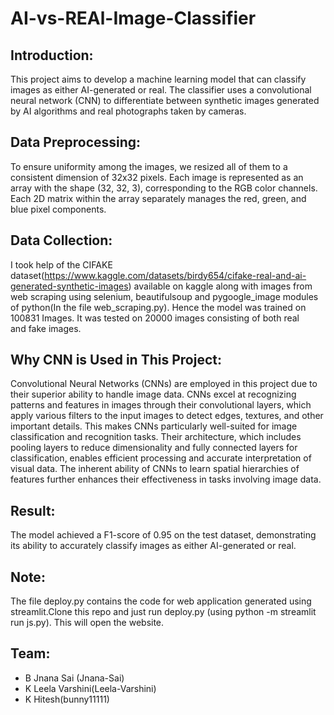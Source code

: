 # AI-vs-REAl-Image-Classifier

## Introduction:
This project aims to develop a machine learning model that can classify images as either AI-generated or real. The classifier uses a convolutional neural network (CNN) to differentiate between synthetic images generated by AI algorithms and real photographs taken by cameras.

## Data Preprocessing:
To ensure uniformity among the images, we resized all of them to a consistent dimension of 32x32 pixels. Each image is represented as an array with the shape (32, 32, 3), corresponding to the RGB color channels.
 Each 2D matrix within the array separately manages the red, green, and blue pixel components.

## Data Collection:
I took help of the CIFAKE dataset(https://www.kaggle.com/datasets/birdy654/cifake-real-and-ai-generated-synthetic-images) available on kaggle along with images from web scraping using selenium, beautifulsoup and pygoogle_image modules of python(In the file web_scraping.py). 
Hence the model was trained on 100831 Images. It was tested on 20000 images consisting of both real and fake images.

## Why CNN is Used in This Project:
Convolutional Neural Networks (CNNs) are employed in this project due to their superior ability to handle image data. CNNs excel at recognizing patterns and features in images through their convolutional layers, which apply various filters to the input images to detect edges, textures, and other important details. This makes CNNs particularly well-suited for image classification and recognition tasks. Their architecture, which includes pooling layers to reduce dimensionality and fully connected layers for classification, enables efficient processing and accurate interpretation of visual data. The inherent ability of CNNs to learn spatial hierarchies of features further enhances their effectiveness in tasks involving image data.

## Result:
The model achieved a F1-score of 0.95 on the test dataset, demonstrating its ability to accurately classify images as either AI-generated or real.

## Note:
The file deploy.py contains the code for web application generated using streamlit.Clone this repo and just run deploy.py (using python -m streamlit run js.py). This will open the website.

## Team:
 - B Jnana Sai (Jnana-Sai)
 - K Leela Varshini(Leela-Varshini)
 - K Hitesh(bunny11111)

